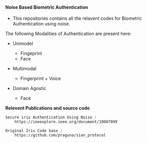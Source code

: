#### Noise Based Biometric Authentication

* This repositories contains all the relavent codes for Biometric Authentication using noise. 

The following Modalities of Authentication are present here: 
* Unimodel
    * Fingeprint
    * Face

* Multimodal
    * Fingerprint + Voice

* Domain Agostic 
    * Face




**Relevent Publications and source code**
```
Secure iris Authentication Using Noise :
    https://ieeexplore.ieee.org/document/10007999

Original Iris Code base : 
    https://github.com/praguna/sian_protocol

```